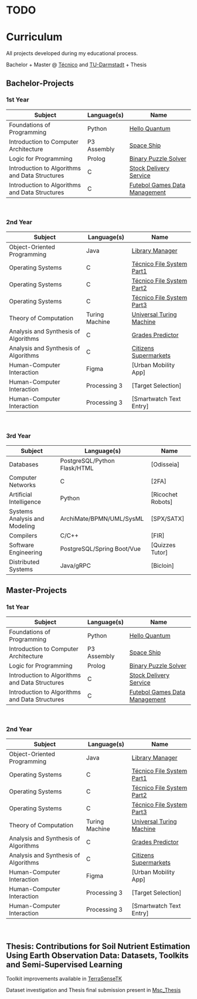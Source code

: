 # TODO

# Curriculum

All projects developed during my educational process.

Bachelor + Master @ [Técnico](https://tecnico.ulisboa.pt/pt/) and [TU-Darmstadt](https://www.tu-darmstadt.de) + Thesis

## Bachelor-Projects

### 1st Year

| Subject                                        | Language(s)                  |  Name                                                            |
| ---------------------------------------------- | ---------------------------- | -----------------------------------------------------------------|
| Foundations of Programming                     | Python                       | [Hello Quantum](/Hello-Quantum)                                  |
| Introduction to Computer Architecture          | P3 Assembly                  | [Space Ship](/Space-Ship)                                        |
| Logic for Programming                          | Prolog                       | [Binary Puzzle Solver](/Binary-Puzzle-Solver)                    |
| Introduction to Algorithms and Data Structures | C                            | [Stock Delivery Service](/Stock-Delivery-Service)                |
| Introduction to Algorithms and Data Structures | C                            | [Futebol Games Data Management](/Futebol-Games-Data-Management)  |

<br/>

### 2nd Year

| Subject                                        | Language(s)                  |  Name                                                            |
| ---------------------------------------------- | ---------------------------- | -----------------------------------------------------------------|
| Object-Oriented Programming                    | Java                         | [Library Manager](/Library-Manager/)                                                |
| Operating Systems                              | C                            | [Técnico File System Part1](/TecnicoFS1/)                                            |
| Operating Systems                              | C                            | [Técnico File System Part2](/TecnicoFS2/)                                            |
| Operating Systems                              | C                            | [Técnico File System Part3](/TecnicoFS3/)                                            |
| Theory of Computation                          | Turing Machine               | [Universal Turing Machine](/Universal-Turing-Machine/)                                       |
| Analysis and Synthesis of Algorithms           | C                            | [Grades Predictor](/Grades-Predictor/)                                               |
| Analysis and Synthesis of Algorithms           | C                            | [Citizens Supermarkets](/Citizens-Supermarket/)                                          |
| Human-Computer Interaction                     | Figma                        | [Urban Mobility App]                                             |
| Human-Computer Interaction                     | Processing 3                 | [Target Selection]                                               |
| Human-Computer Interaction                     | Processing 3                 | [Smartwatch Text Entry]                                          |

<br/>

### 3rd Year

| Subject                                        | Language(s)                  |  Name                                                            |
| ---------------------------------------------- | ---------------------------- | -----------------------------------------------------------------|
| Databases                                      | PostgreSQL/Python Flask/HTML | [Odisseia]                                                       |
| Computer Networks                              | C                            | [2FA]                                                            |
| Artificial Intelligence                        | Python                       | [Ricochet Robots]                                                |
| Systems Analysis and Modeling                  | ArchiMate/BPMN/UML/SysML     | [SPX/SATX]                                                       |
| Compilers                                      | C/C++                        | [FIR]                                                            |
| Software Engineering                           | PostgreSQL/Spring Boot/Vue   | [Quizzes Tutor]                                                  |
| Distributed Systems                            | Java/gRPC                    | [Bicloin]                                                        |

## Master-Projects

### 1st Year

| Subject                                        | Language(s)                  |  Name                                                            |
| ---------------------------------------------- | ---------------------------- | -----------------------------------------------------------------|
| Foundations of Programming                     | Python                       | [Hello Quantum](/Hello-Quantum)                                  |
| Introduction to Computer Architecture          | P3 Assembly                  | [Space Ship](/Space-Ship)                                        |
| Logic for Programming                          | Prolog                       | [Binary Puzzle Solver](/Binary-Puzzle-Solver)                    |
| Introduction to Algorithms and Data Structures | C                            | [Stock Delivery Service](/Stock-Delivery-Service)                |
| Introduction to Algorithms and Data Structures | C                            | [Futebol Games Data Management](/Futebol-Games-Data-Management)  |

<br/>

### 2nd Year

| Subject                                        | Language(s)                  |  Name                                                            |
| ---------------------------------------------- | ---------------------------- | -----------------------------------------------------------------|
| Object-Oriented Programming                    | Java                         | [Library Manager](/Library-Manager/)                                                |
| Operating Systems                              | C                            | [Técnico File System Part1](/TecnicoFS1/)                                            |
| Operating Systems                              | C                            | [Técnico File System Part2](/TecnicoFS2/)                                            |
| Operating Systems                              | C                            | [Técnico File System Part3](/TecnicoFS3/)                                            |
| Theory of Computation                          | Turing Machine               | [Universal Turing Machine](/Universal-Turing-Machine/)                                       |
| Analysis and Synthesis of Algorithms           | C                            | [Grades Predictor](/Grades-Predictor/)                                               |
| Analysis and Synthesis of Algorithms           | C                            | [Citizens Supermarkets](/Citizens-Supermarket/)                                          |
| Human-Computer Interaction                     | Figma                        | [Urban Mobility App]                                             |
| Human-Computer Interaction                     | Processing 3                 | [Target Selection]                                               |
| Human-Computer Interaction                     | Processing 3                 | [Smartwatch Text Entry]                                          |

<br/>

## Thesis: Contributions for Soil Nutrient Estimation Using Earth Observation Data: Datasets, Toolkits and Semi-Supervised Learning

Toolkit improvements available in [TerraSenseTK](https://gitlab.com/ManelPereira/terrasensetk/-/tree/develop?ref_type=heads)

Dataset investigation and Thesis final submission present in [Msc_Thesis](https://github.com/rafaelmcandeias/MSc_Thesis_IST)
